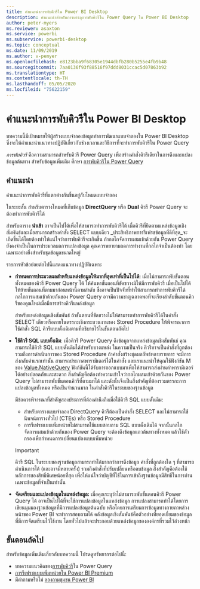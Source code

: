 ```yaml
---
title: คำแนะนำการพับคิวรีใน Power BI Desktop
description: คำแนะนำสำหรับการบรรลุการพับคิวรีใน Power Query ใน Power BI Desktop
author: peter-myers
ms.reviewer: asaxton
ms.service: powerbi
ms.subservice: powerbi-desktop
ms.topic: conceptual
ms.date: 11/09/2019
ms.author: v-pemyer
ms.openlocfilehash: e8123bba9f68305e1944dbfb280b5255e4fb9b48
ms.sourcegitcommit: 7aa0136f93f88516f97ddd8031ccac5d07863b92
ms.translationtype: HT
ms.contentlocale: th-TH
ms.lasthandoff: 05/05/2020
ms.locfileid: "75622159"
---
```

# <a name="query-folding-guidance-in-power-bi-desktop"></a>คำแนะนำการพับคิวรีใน Power BI Desktop

บทความนี้มีเป้าหมายให้ผู้สร้างแบบจำลองข้อมูลทำการพัฒนาแบบจำลองใน Power BI Desktop ซึ่งจะให้คำแนะนำแนวทางปฏิบัติเกี่ยวกับช่วงเวลาและวิธีการที่จะทำการพับคิวรีใน Power Query

_การพับคิวรี_ คือความสามารถสำหรับคิวรี Power Query เพื่อสร้างคำสั่งคิวรีเดียวในการดึงและแปลงข้อมูลต้นทาง สำหรับข้อมูลเพิ่มเติม ศึกษา [การพับคิวรีใน Power Query](/power-query/power-query-folding)

## <a name="guidance"></a>คำแนะนำ

คำแนะนำการพับคิวรีที่แตกต่างกันขึ้นอยู่กับโหมดแบบจำลอง

ในระยะสั้น สำหรับตารางโหมดที่เก็บข้อมูล **DirectQuery** หรือ **Dual** คิวรี Power Query จะต้องทำการพับคิวรีได้

สำหรับตาราง **นำเข้า** อาจเป็นไปได้เพื่อให้สามารถทำการพับคิวรีได้ เมื่อคิวรีที่ยึดตามแหล่งข้อมูลเชิงสัมพันธ์และเมื่อสามารถสร้างคำสั่ง SELECT แบบเดียว _ประสิทธิภาพการรีเฟรชข้อมูลที่ดีที่สุด_จะเกิดขึ้นได้โดยต้องทำให้แน่ใจว่าการพับคิวรีจะเกิดขึ้น ถ้ากลไกจัดการผสมเข้าด้วยกัน Power Query ยังคงจำเป็นในการประมวลผลการแปลงข้อมูล คุณควรพยายามลดการทำงานที่กลไกจำเป็นต้องทำ โดยเฉพาะอย่างยิ่งสำหรับชุดข้อมูลขนาดใหญ่

รายการหัวข้อย่อยต่อไปนี้แสดงแนวทางปฏิบัติเฉพาะ

- **กำหนดการประมวลผลสำหรับแหล่งข้อมูลให้มากที่สุดเท่าที่เป็นไปได้:** เมื่อไม่สามารถพับขั้นตอนทั้งหมดของคิวรี Power Query ได้ ให้ค้นหาขั้นตอนที่ขัดขวางมิให้มีการพับคิวรี เมื่อเป็นไปได้ ให้ย้ายขั้นตอนที่ตามมาก่อนหน้านี้ตามลำดับ ซึ่งอาจเป็นปัจจัยที่ทำให้สามารถทำการพับคิวรีได้ กลไกการผสมเข้าด้วยกันของ Power Query อาจมีความชาญฉลาดพอที่จะเรียงลำดับขั้นตอนคิวรีของคุณใหม่เมื่อมีการสร้างคิวรีแหล่งข้อมูล

    สำหรับแหล่งข้อมูลเชิงสัมพันธ์ ถ้าขั้นตอนที่ขัดขวางไม่ให้สามารถทำการพับคิวรีได้ในคำสั่ง SELECT เดียวหรือภายในตรรกะเชิงกระบวนงานของ Stored Procedure ให้พิจารณาการใช้คำสั่ง SQL คิวรีแบบดั้งเดิมตามที่อธิบายไว้ในขั้นตอนถัดไป

- **ใช้คิวรี SQL แบบดั้งเดิม**: เมื่อคิวรี Power Query ดึงข้อมูลจากแหล่งข้อมูลเชิงสัมพันธ์ คุณสามารถใช้คิวรี SQL แบบดั้งเดิมได้สำหรับบางแหล่ง ในความเป็นจริง คิวรีอาจเป็นคำสั่งที่ถูกต้อง รวมถึงการดำเนินการของ Stored Procedure ถ้าคำสั่งสร้างชุดผลลัพธ์หลายรายการ จะมีการส่งกลับค่าแรกเท่านั้น สามารถประกาศพารามิเตอร์ได้ในคำสั่ง และเราแนะนำให้คุณใช้ฟังก์ชัน M ของ [Value.NativeQuery](/powerquery-m/value-nativequery) ฟังก์ชันนี้ได้รับการออกแบบมาเพื่อให้สามารถส่งผ่านค่าพารามิเตอร์ได้อย่างปลอดภัยและสะดวก สิ่งสำคัญคือต้องทำความเข้าใจว่ากลไกผสมเข้าด้วยกันของ Power Query ไม่สามารถพับขั้นตอนคิวรีที่ตามมาได้ และดังนั้นจึงเป็นสิ่งสำคัญที่ต้องรวมตรรกะการแปลงข้อมูลทั้งหมด หรือเป็นจำนวนมาก ในคำสั่งคิวรีในระบบของฐานข้อมูล

    มีข้อควรพิจารณาที่สำคัญสองประการที่ต้องคำนึงถึงเมื่อใช้คิวรี SQL แบบดั้งเดิม:

    - สำหรับตารางแบบจำลอง DirectQuery คิวรีต้องเป็นคำสั่ง SELECT และไม่สามารถใช้นิพจน์ตารางทั่วไป (CTEs) หรือ Stored Procedure
    - การรีเฟรชแบบเพิ่มหน่วยไม่สามารถใช้แบบสอบถาม SQL แบบดั้งเดิมได้ จากนั้นกลไกจัดการผสมเข้าด้วยกันของ Power Query จะต้องดึงข้อมูลแถวต้นทางทั้งหมด แล้วใช้ตัวกรองเพื่อกำหนดการเปลี่ยนแปลงแบบเพิ่มหน่วย

    > [!IMPORTANT]
    > คิวรี SQL ในระบบของฐานข้อมูลสามารถทำได้มากกว่าการดึงข้อมูล คำสั่งที่ถูกต้องใด ๆ ที่สามารถดำเนินการได้ (และอาจมีหลายครั้ง) รวมถึงคำสั่งที่ปรับเปลี่ยนหรือลบข้อมูล สิ่งสำคัญคือต้องใช้หลักการของสิทธิ์พิเศษน้อยที่สุด เพื่อให้แน่ใจว่าบัญชีที่ใช้ในการเข้าถึงฐานข้อมูลมีสิทธิ์ในการอ่านเฉพาะข้อมูลที่จำเป็นเท่านั้น

- **จัดเตรียมและแปลงข้อมูลในแหล่งข้อมูล:** เมื่อคุณระบุว่าไม่สามารถพับขั้นตอนคิวรี Power Query ได้ อาจเป็นไปได้ที่จะใช้การแปลงข้อมูลในแหล่งข้อมูล การแปลงสามารถทำได้โดยการเขียนมุมมองฐานข้อมูลที่มีการแปลงข้อมูลต้นฉบับ หรือโดยการเตรียมการข้อมูลทางกายภาพล่วงหน้าของ Power BI จะทำการสอบถามได้ คลังข้อมูลเชิงสัมพันธ์คือตัวอย่างที่ยอดเยี่ยมของข้อมูลที่มีการจัดเตรียมไว้ใช้งาน โดยทั่วไปแล้วจะประกอบด้วยแหล่งข้อมูลขององค์กรที่รวมไว้ล่วงหน้า

## <a name="next-steps"></a>ขั้นตอนถัดไป

สำหรับข้อมูลเพิ่มเติมเกี่ยวกับบทความนี้ โปรดดูทรัพยากรต่อไปนี้:

- บทความแนวคิดของ[การพับคิวรี](/power-query/power-query-folding)ใน Power Query
- [การรีเฟรชแบบเพิ่มหน่วยใน Power BI Premium](../service-premium-incremental-refresh.md)
- มีคำถามหรือไม่ [ลองถามชุมชน Power BI](https://community.powerbi.com/)
